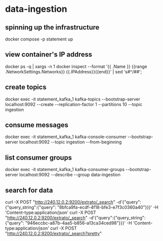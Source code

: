 # data-ingestion

## spinning up the infrastructure
docker compose -p statement up 

## view container's IP address
docker ps -q | xargs -n 1 docker inspect --format '{{ .Name }} {{range .NetworkSettings.Networks}} {{.IPAddress}}{{end}}' | sed 's#^/##';

## create topics
docker exec -it statement_kafka_1 kafka-topics --bootstrap-server localhost:9092 --create --replication-factor 1 --partitions 10 --topic ingestion

## consume messages
docker exec -it statement_kafka_1 kafka-console-consumer --bootstrap-server localhost:9092 --topic ingestion --from-beginning 

## list consumer groups
docker exec -it statement_kafka_1 kafka-consumer-groups --bootstrap-server localhost:9092 --describe --group data-ingestion

## search for data
curl -X POST "http://240.12.0.2:9200/extrato/_search" -d'{"query":{"query_string":{"query": "8bfca9fa-ecdf-4f18-bfe3-e7f3c0360a40"}}}' -H 'Content-type:application/json'
curl -X POST "http://240.12.0.2:9200/extrato/_search" -d'{"query":{"query_string":{"query": "946eccbc-a87b-4aa5-b856-a13ca34ced98"}}}' -H 'Content-type:application/json'
curl -X POST "http://240.12.0.2:9200/extrato/_search?pretty"